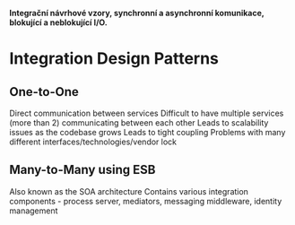 **Integrační návrhové vzory, synchronní a asynchronní komunikace, blokující a neblokující I/O.**

# Integration Design Patterns
## One-to-One
Direct communication between services
Difficult to have multiple services (more than 2) communicating between each other
Leads to scalability issues as the codebase grows
Leads to tight coupling
Problems with many different interfaces/technologies/vendor lock

## Many-to-Many using ESB
Also known as the SOA architecture
Contains various integration components - process server, mediators, messaging middleware, identity management